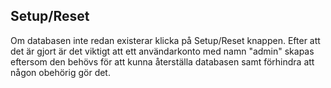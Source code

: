 Setup/Reset
-----------

Om databasen inte redan existerar klicka på Setup/Reset knappen. Efter att det är gjort är det viktigt att ett användarkonto med namn "admin" skapas eftersom den behövs för att kunna återställa databasen samt förhindra att någon obehörig gör det.
